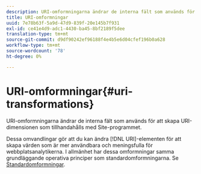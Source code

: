 ```yaml
---
description: URI-omformningarna ändrar de interna fält som används för att skapa URI-dimensionen som tillhandahålls med Site-programmet.
title: URI-omformningar
uuid: 7e78b63f-5a9d-47d9-839f-20e145b7f931
exl-id: ce41e4d9-adc1-4430-ba45-8bf2189f5dee
translation-type: tm+mt
source-git-commit: d9df90242ef96188f4e4b5e6d04cfef196b0a628
workflow-type: tm+mt
source-wordcount: '78'
ht-degree: 0%

---
```


# URI-omformningar{#uri-transformations}

URI-omformningarna ändrar de interna fält som används för att skapa URI-dimensionen som tillhandahålls med Site-programmet.

Dessa omvandlingar gör att du kan ändra [!DNL URI]-elementen för att skapa värden som är mer användbara och meningsfulla för webbplatsanalytikerna. I allmänhet har dessa omformningar samma grundläggande operativa principer som standardomformningarna. Se [Standardomformningar](../../../../../home/c-dataset-const-proc/c-data-trans/c-transf-types/c-standard-transf/c-standard-transf.md#concept-25f4bdbf8fe74c4aaeb2fcd226243886).
